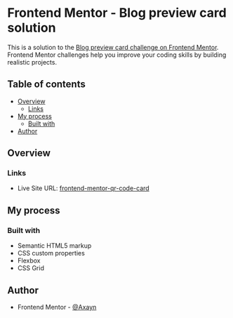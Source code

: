 # Frontend Mentor - Blog preview card solution

This is a solution to the [Blog preview card challenge on Frontend Mentor](https://www.frontendmentor.io/challenges/blog-preview-card-ckPaj01IcS). Frontend Mentor challenges help you improve your coding skills by building realistic projects.

## Table of contents

- [Overview](#overview)
  - [Links](#links)
- [My process](#my-process)
  - [Built with](#built-with)
- [Author](#author)

## Overview

### Links

- Live Site URL: [frontend-mentor-qr-code-card](https://frontend-mentor-qr-code-card.netlify.app/)

## My process

### Built with

- Semantic HTML5 markup
- CSS custom properties
- Flexbox
- CSS Grid

## Author

- Frontend Mentor - [@Axayn](https://www.frontendmentor.io/profile/Axayn)
